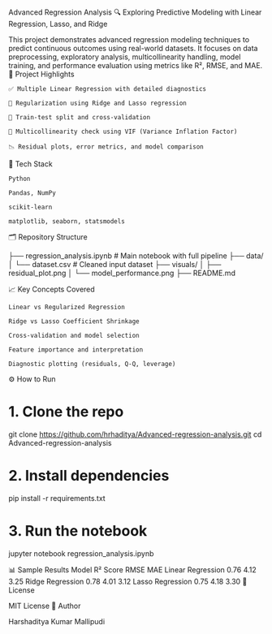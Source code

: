 Advanced Regression Analysis
🔍 Exploring Predictive Modeling with Linear Regression, Lasso, and Ridge

This project demonstrates advanced regression modeling techniques to predict continuous outcomes using real-world datasets. It focuses on data preprocessing, exploratory analysis, multicollinearity handling, model training, and performance evaluation using metrics like R², RMSE, and MAE.
📌 Project Highlights

    ✅ Multiple Linear Regression with detailed diagnostics

    🧮 Regularization using Ridge and Lasso regression

    🧪 Train-test split and cross-validation

    🧠 Multicollinearity check using VIF (Variance Inflation Factor)

    📉 Residual plots, error metrics, and model comparison

🧰 Tech Stack

    Python

    Pandas, NumPy

    scikit-learn

    matplotlib, seaborn, statsmodels

🗂️ Repository Structure


├── regression_analysis.ipynb       # Main notebook with full pipeline
├── data/
│   └── dataset.csv                 # Cleaned input dataset
├── visuals/
│   ├── residual_plot.png
│   └── model_performance.png
├── README.md

📈 Key Concepts Covered

    Linear vs Regularized Regression

    Ridge vs Lasso Coefficient Shrinkage

    Cross-validation and model selection

    Feature importance and interpretation

    Diagnostic plotting (residuals, Q-Q, leverage)

⚙️ How to Run

# 1. Clone the repo
git clone https://github.com/hrhaditya/Advanced-regression-analysis.git
cd Advanced-regression-analysis

# 2. Install dependencies
pip install -r requirements.txt

# 3. Run the notebook
jupyter notebook regression_analysis.ipynb

📊 Sample Results
Model	R² Score	RMSE	MAE
Linear Regression	0.76	4.12	3.25
Ridge Regression	0.78	4.01	3.12
Lasso Regression	0.75	4.18	3.30
📄 License

MIT License
👤 Author

Harshaditya Kumar Mallipudi
